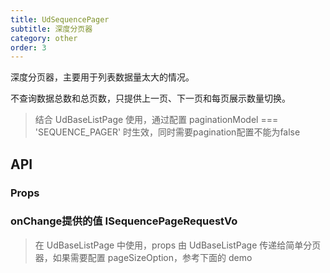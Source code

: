```yaml
---
title: UdSequencePager
subtitle: 深度分页器
category: other
order: 3
---
```


深度分页器，主要用于列表数据量太大的情况。

不查询数据总数和总页数，只提供上一页、下一页和每页展示数量切换。

> 结合 UdBaseListPage 使用，通过配置 paginationModel === 'SEQUENCE_PAGER' 时生效，同时需要pagination配置不能为false

## API

### Props

<!-- ud-ts("index.tsx", "IUdSequencePagerProps") -->

### onChange提供的值 ISequencePageRequestVo  

<!-- ud-ts("index.tsx", "ISequencePageRequestVo") -->

> 在 UdBaseListPage 中使用，props 由 UdBaseListPage 传递给简单分页器，如果需要配置 pageSizeOption，参考下面的 demo

<!-- ud-demo("基本用法", "最基本的用法", "demos/basic.tsx") -->
<!-- ud-demo("calss版本的基础列表页", "class版本的基础列表页接入深度分页器", "demos/classListPage.tsx") -->
<!-- ud-demo("hooks版本的基础列表页", "hooks版本的基础列表页接入深度分页器", "demos/hookListPage.tsx") -->
